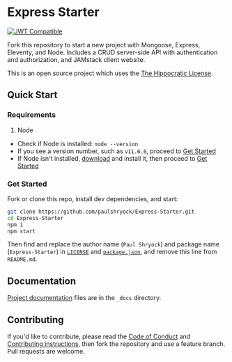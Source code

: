# Express Starter

[![JWT Compatible][jwt-compatible-icon]][jwt]

Fork this repository to start a new project with Mongoose, Express, Eleventy, and Node. Includes a CRUD server-side API with authentication and authorization, and JAMstack client website.

This is an open source project which uses the [The Hippocratic License][license].

## Quick Start

### Requirements

1. Node
  - Check if Node is installed: `node --version`
  - If you see a version number, such as `v11.6.0`, proceed to [Get Started](#get-started)
  - If Node isn't installed, [download][node-download] and install it, then proceed to [Get Started](#get-started)

### Get Started

Fork or clone this repo, install dev dependencies, and start:

```bash
git clone https://github.com/paulshryock/Express-Starter.git
cd Express-Starter
npm i
npm start
```

Then find and replace the author name (`Paul Shryock`) and package name (`Express-Starter`) in [`LICENSE`][license] and [`package.json`][pkg], and remove this line from `README.md`.

## Documentation

[Project documentation][docs] files are in the `_docs` directory.

## Contributing

If you'd like to contribute, please read the [Code of Conduct][code-of-conduct] and [Contributing instructions][contributing], then fork the repository and use a feature branch. Pull requests are welcome.

[jwt]: https://jwt.io/
[jwt-compatible-icon]: http://jwt.io/img/badge-compatible.svg
[license]: https://firstdonoharm.dev/
[node-download]: https://nodejs.org/en/download/
[pkg]: package.json
[docs]: _docs/
[code-of-conduct]: CODE_OF_CONDUCT.md
[contributing]: CONTRIBUTING.md
